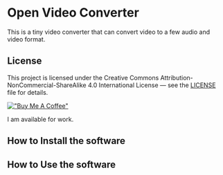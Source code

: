 # Open Video Converter

This is a tiny video converter that can convert video to a few audio and video format.

## License

This project is licensed under the Creative Commons Attribution-NonCommercial-ShareAlike 4.0 International License — see the [LICENSE](./LICENSE) file for details.

[!["Buy Me A Coffee"](https://www.buymeacoffee.com/assets/img/custom_images/orange_img.png)](https://www.buymeacoffee.com/tosin789)  

I am available for work.

## How to Install the software

## How to Use the software
